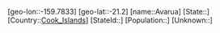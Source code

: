﻿---
location: [-21.2,-159.7833]
type: City
tags:
- geo/City


SpocWebEntityId: 36746
isDeleted: false
confidential: public

---
[geo-lon::-159.7833]
[geo-lat::-21.2]
[name::Avarua]
[State::]
[Country::[Cook_Islands](geo/Continent/Oceania/Cook_Islands.md)]
[StateId::]
[Population::]
[Unknown::]


